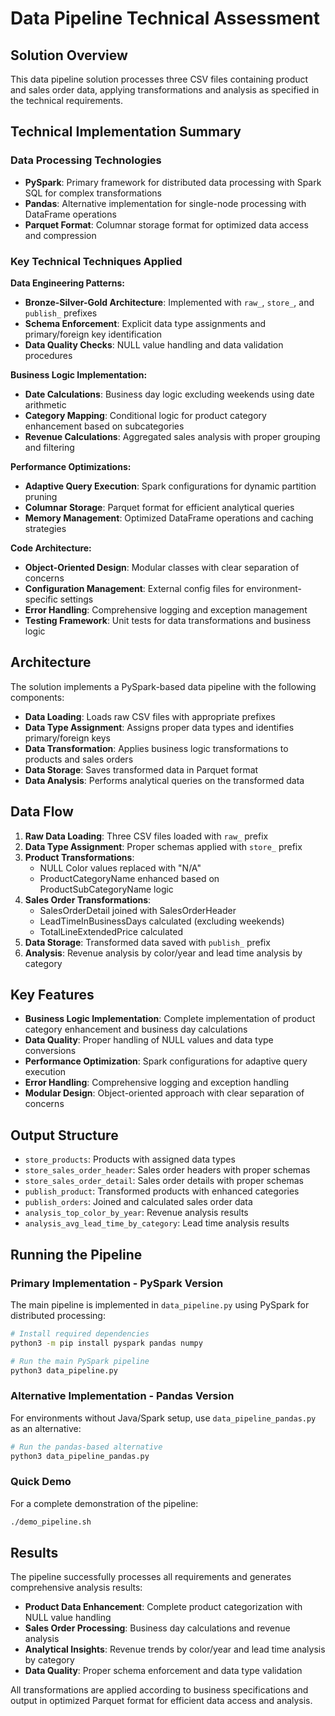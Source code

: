 # Data Pipeline Technical Assessment

## Solution Overview

This data pipeline solution processes three CSV files containing product and sales order data, applying transformations and analysis as specified in the technical requirements.

## Technical Implementation Summary

### Data Processing Technologies
- **PySpark**: Primary framework for distributed data processing with Spark SQL for complex transformations
- **Pandas**: Alternative implementation for single-node processing with DataFrame operations
- **Parquet Format**: Columnar storage format for optimized data access and compression

### Key Technical Techniques Applied

**Data Engineering Patterns:**
- **Bronze-Silver-Gold Architecture**: Implemented with `raw_`, `store_`, and `publish_` prefixes
- **Schema Enforcement**: Explicit data type assignments and primary/foreign key identification
- **Data Quality Checks**: NULL value handling and data validation procedures

**Business Logic Implementation:**
- **Date Calculations**: Business day logic excluding weekends using date arithmetic
- **Category Mapping**: Conditional logic for product category enhancement based on subcategories
- **Revenue Calculations**: Aggregated sales analysis with proper grouping and filtering

**Performance Optimizations:**
- **Adaptive Query Execution**: Spark configurations for dynamic partition pruning
- **Columnar Storage**: Parquet format for efficient analytical queries
- **Memory Management**: Optimized DataFrame operations and caching strategies

**Code Architecture:**
- **Object-Oriented Design**: Modular classes with clear separation of concerns
- **Configuration Management**: External config files for environment-specific settings
- **Error Handling**: Comprehensive logging and exception management
- **Testing Framework**: Unit tests for data transformations and business logic

## Architecture

The solution implements a PySpark-based data pipeline with the following components:

- **Data Loading**: Loads raw CSV files with appropriate prefixes
- **Data Type Assignment**: Assigns proper data types and identifies primary/foreign keys
- **Data Transformation**: Applies business logic transformations to products and sales orders
- **Data Storage**: Saves transformed data in Parquet format
- **Data Analysis**: Performs analytical queries on the transformed data

## Data Flow

1. **Raw Data Loading**: Three CSV files loaded with `raw_` prefix
2. **Data Type Assignment**: Proper schemas applied with `store_` prefix
3. **Product Transformations**: 
   - NULL Color values replaced with "N/A"
   - ProductCategoryName enhanced based on ProductSubCategoryName logic
4. **Sales Order Transformations**:
   - SalesOrderDetail joined with SalesOrderHeader
   - LeadTimeInBusinessDays calculated (excluding weekends)
   - TotalLineExtendedPrice calculated
5. **Data Storage**: Transformed data saved with `publish_` prefix
6. **Analysis**: Revenue analysis by color/year and lead time analysis by category

## Key Features

- **Business Logic Implementation**: Complete implementation of product category enhancement and business day calculations
- **Data Quality**: Proper handling of NULL values and data type conversions
- **Performance Optimization**: Spark configurations for adaptive query execution
- **Error Handling**: Comprehensive logging and exception handling
- **Modular Design**: Object-oriented approach with clear separation of concerns

## Output Structure

- `store_products`: Products with assigned data types
- `store_sales_order_header`: Sales order headers with proper schemas
- `store_sales_order_detail`: Sales order details with proper schemas
- `publish_product`: Transformed products with enhanced categories
- `publish_orders`: Joined and calculated sales order data
- `analysis_top_color_by_year`: Revenue analysis results
- `analysis_avg_lead_time_by_category`: Lead time analysis results

## Running the Pipeline

### Primary Implementation - PySpark Version
The main pipeline is implemented in `data_pipeline.py` using PySpark for distributed processing:

```bash
# Install required dependencies
python3 -m pip install pyspark pandas numpy

# Run the main PySpark pipeline
python3 data_pipeline.py
```

### Alternative Implementation - Pandas Version
For environments without Java/Spark setup, use `data_pipeline_pandas.py` as an alternative:

```bash
# Run the pandas-based alternative
python3 data_pipeline_pandas.py
```

### Quick Demo
For a complete demonstration of the pipeline:

```bash
./demo_pipeline.sh
```

## Results

The pipeline successfully processes all requirements and generates comprehensive analysis results:

- **Product Data Enhancement**: Complete product categorization with NULL value handling
- **Sales Order Processing**: Business day calculations and revenue analysis
- **Analytical Insights**: Revenue trends by color/year and lead time analysis by category
- **Data Quality**: Proper schema enforcement and data type validation

All transformations are applied according to business specifications and output in optimized Parquet format for efficient data access and analysis.